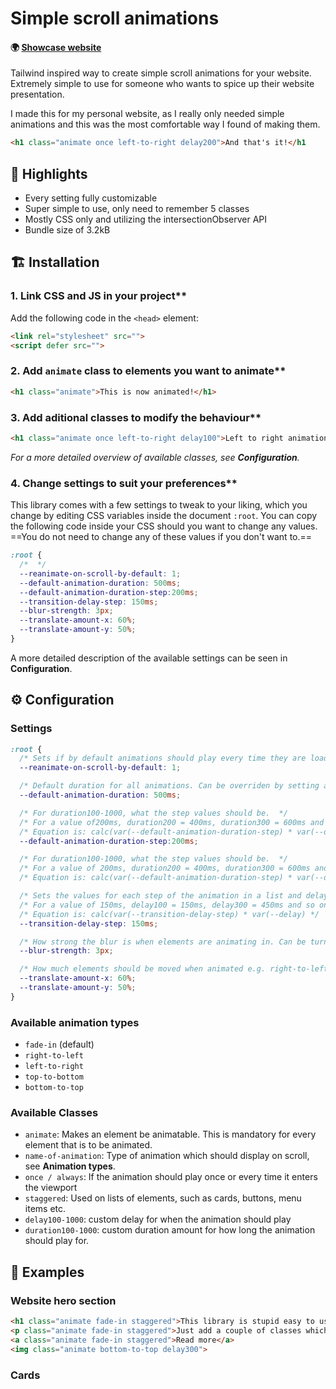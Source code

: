 # Simple scroll animations
#### 🌍 [Showcase website](https://michal-skoula.github.io/simple-scroll-animations)

Tailwind inspired way to create simple scroll animations for your website. Extremely simple to use for someone who wants to spice up their website presentation. 

I made this for my personal website, as I really only needed simple animations and this was the most comfortable way I found of making them.
``` HTML
<h1 class="animate once left-to-right delay200">And that's it!</h1
```
## 💎 Highlights
- Every setting fully customizable
- Super simple to use, only need to remember 5 classes
- Mostly CSS only and utilizing the intersectionObserver API
- Bundle size of 3.2kB

## 🏗️ Installation
### 1. Link CSS and JS in your project**
Add the following code in the `<head>` element:
``` HTML
<link rel="stylesheet" src="">
<script defer src="">
``` 
### 2. Add `animate` class to elements you want to animate**
``` HTML
<h1 class="animate">This is now animated!</h1>
```
### 3. Add aditional classes to modify the behaviour**
``` HTML
<h1 class="animate once left-to-right delay100">Left to right animation with a delay</h1>
```
*For a more detailed overview of available classes, see **Configuration**.*

### 4. Change settings to suit your preferences**
This library comes with a few settings to tweak to your liking, which you change by editing CSS variables inside the document `:root`. You can copy the following code inside your CSS should you want to change any values. ==You do not need to change any of these values if you don't want to.==
``` CSS
:root {
  /*  */
  --reanimate-on-scroll-by-default: 1;
  --default-animation-duration: 500ms; 
  --default-animation-duration-step:200ms; 
  --transition-delay-step: 150ms; 
  --blur-strength: 3px; 
  --translate-amount-x: 60%;
  --translate-amount-y: 50%;
}
```  
A more detailed description of the available settings can be seen in **Configuration**.

## ⚙️ Configuration

### Settings
``` CSS
:root {
  /* Sets if by default animations should play every time they are loaded (1) or only once (0) */
  --reanimate-on-scroll-by-default: 1;

  /* Default duration for all animations. Can be overriden by setting a duration100-1000 value. */
  --default-animation-duration: 500ms; 

  /* For duration100-1000, what the step values should be.  */
  /* For a value of200ms, duration200 = 400ms, duration300 = 600ms and so on.  */
  /* Equation is: calc(var(--default-animation-duration-step) * var(--duration)); */
  --default-animation-duration-step:200ms;

  /* For duration100-1000, what the step values should be.  */
  /* For a value of 200ms, duration200 = 400ms, duration300 = 600ms and so on.  */
  /* Equation is: calc(var(--default-animation-duration-step) * var(--duration)); */

  /* Sets the values for each step of the animation in a list and delay100-1000 values. */
  /* For a value of 150ms, delay100 = 150ms, delay300 = 450ms and so on.  */
  /* Equation is: calc(var(--transition-delay-step) * var(--delay) */
  --transition-delay-step: 150ms;

  /* How strong the blur is when elements are animating in. Can be turned off. */
  --blur-strength: 3px; 

  /* How much elements should be moved when animated e.g. right-to-left. */
  --translate-amount-x: 60%;
  --translate-amount-y: 50%;
}
```
### Available animation types
- `fade-in` (default)
- `right-to-left`
- `left-to-right`
- `top-to-bottom`
- `bottom-to-top`

### Available Classes
- `animate`: Makes an element be animatable. This is mandatory for every element that is to be animated.
- `name-of-animation`: Type of animation which should display on scroll, see **Animation types**.
- `once / always`: If the animation should play once or every time it enters the viewport
- `staggered`: Used on lists of elements, such as cards, buttons, menu items etc.
- `delay100-1000`: custom delay for when the animation should play
- `duration100-1000`: custom duration amount for how long the animation should play for.

## 🌳 Examples
### Website hero section 
``` HTML
<h1 class="animate fade-in staggered">This library is stupid easy to use.</h1>
<p class="animate fade-in staggered">Just add a couple of classes which mostly read like english and that's it!</p>
<a class="animate fade-in staggered">Read more</a>
<img class="animate bottom-to-top delay300"> 
```
### Cards
``` HTML

```

